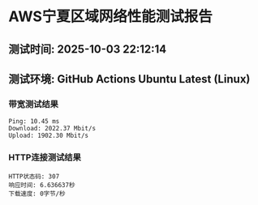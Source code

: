 # AWS宁夏区域网络性能测试报告
## 测试时间: 2025-10-03 22:12:14
## 测试环境: GitHub Actions Ubuntu Latest (Linux)

### 带宽测试结果
```
Ping: 10.45 ms
Download: 2022.37 Mbit/s
Upload: 1902.30 Mbit/s
```

### HTTP连接测试结果
```
HTTP状态码: 307
响应时间: 6.636637秒
下载速度: 0字节/秒
```

